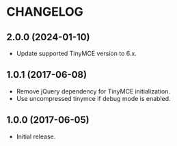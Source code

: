 CHANGELOG
=========

2.0.0 (2024-01-10)
-------------------------

- Update supported TinyMCE version to 6.x.


1.0.1 (2017-06-08)
------------------

- Remove jQuery dependency for TinyMCE initialization.
- Use uncompressed tinymce if debug mode is enabled.


1.0.0 (2017-06-05)
------------------

- Initial release.
